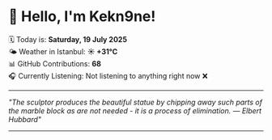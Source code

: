 # 👋 Hello, I'm Kekn9ne!

🗓️ Today is: **Saturday, 19 July 2025**  
🌤️ Weather in Istanbul: **☀️   +31°C**  
📊 GitHub Contributions: **68**  
🎧 Currently Listening: Not listening to anything right now ❌

---

_"The sculptor produces the beautiful statue by chipping away such parts of the marble block as are not needed - it is a process of elimination. — *Elbert Hubbard*"_

---
